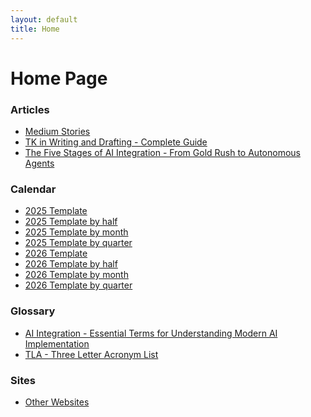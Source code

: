 ```yaml
---
layout: default
title: Home
---
```


# Home Page

<!-- LINKS-INSERT-START -->
### Articles
* [ Medium Stories]( https://medium.com/@varada)
* [ TK in Writing and Drafting - Complete Guide]( /_pages/tk.html)
* [ The Five Stages of AI Integration - From Gold Rush to Autonomous Agents]( /_pages/ai-integration.html)

### Calendar
* [ 2025 Template]( /calendar/calendar-y-2025.html)
* [ 2025 Template by half]( /calendar/calendar-h-2025.html)
* [ 2025 Template by month]( /calendar/calendar-m-2025.html)
* [ 2025 Template by quarter]( /calendar/calendar-q-2025.html)
* [ 2026 Template]( /calendar/calendar-y-2026.html)
* [ 2026 Template by half]( /calendar/calendar-h-2026.html)
* [ 2026 Template by month]( /calendar/calendar-m-2026.html)
* [ 2026 Template by quarter]( /calendar/calendar-q-2026.html)

### Glossary
* [ AI Integration - Essential Terms for Understanding Modern AI Implementation]( /_pages/glossary-ai-integration.html)
* [ TLA - Three Letter Acronym List]( /html/tla.html)

### Sites
* [ Other Websites]( /_pages/websites.html)


<!-- LINKS-INSERT-END -->
